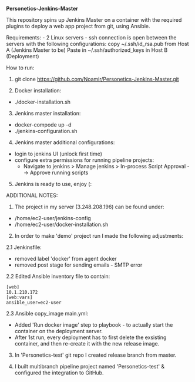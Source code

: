 **Personetics-Jenkins-Master**

This repository spins up Jenkins Master on a container with the required plugins to deploy a web app project from git, using Ansible.

Requirements:
	- 2 Linux servers
	- ssh connection is open between the servers with the following configurations:
	    copy ~/.ssh/id_rsa.pub from Host A (Jenkins Master to be)
	    Paste in ~/.ssh/authorized_keys in Host B (Deployment)

How to run:

1. git clone https://github.com/Noamir/Personetics-Jenkins-Master.git

2. Docker installation:
- ./docker-installation.sh

3. Jenkins master installation:
-  docker-compode up -d
- ./jenkins-configuration.sh

4. Jenkins master additional configurations: 
- login to jenkins UI (unlock first time)
- configure extra permissions for running pipeline projects:
	- Navigate to jenkins > Manage jenkins > In-process Script Approval --> Approve running scripts

5. Jenkins is ready to use, enjoy (:


ADDITIONAL NOTES:
1. The project in my server (3.248.208.196) can be found under: 
- /home/ec2-user/jenkins-config 
- /home/ec2-user/docker-installation.sh

2. In order to make 'demo' project run I made the following adjustments:

2.1 Jenkinsfile:
- removed label 'docker' from agent docker
- removed post stage for sending emails - SMTP error
	
2.2 Edited Ansible inventory file to contain:
  
	[web]
	10.1.210.172
	[web:vars]
	ansible_user=ec2-user
	
2.3 Ansible copy_image main.yml:
- Added 'Run docker image' step to playbook - to actually start the container on the deployment server.
- After 1st run, every deployment has to first delete the exsisting container, and then re-create it with the new release image.

3. In 'Personetics-test' git repo I created release branch from master.

4. I built multibranch pipeline project named 'Personetics-test' & configured the integration to GitHub.
